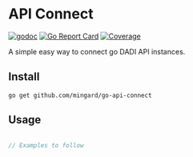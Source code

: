 # API Connect
[![godoc](http://img.shields.io/badge/godoc-reference-blue.svg?style=flat)](https://godoc.org/github.com/mingard/go-api-connect)
[![Go Report Card](https://goreportcard.com/badge/mingard/go-api-connect)](https://goreportcard.com/report/mingard/go-api-connect)
[![Coverage](https://gocover.io/_badge/github.com/mingard/go-api-connect)](https://gocover.io/github.com/mingard/go-api-connect)

A simple easy way to connect go DADI API instances.

## Install

```
go get github.com/mingard/go-api-connect
```

## Usage

```go

// Examples to follow

```
